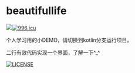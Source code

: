 # beautifullife

[![](https://jitpack.io/v/yzbzz/beautifullife.svg)](https://jitpack.io/#yzbzz/beautifullife)[![996.icu](https://img.shields.io/badge/link-996.icu-red.svg)](https://996.icu)

个人学习用的小DEMO，请切换到kotlin分支运行项目。

二行有效代码实现一个界面，了解一下^_^


[![LICENSE](https://img.shields.io/badge/license-NPL%20(The%20996%20Prohibited%20License)-blue.svg)](https://github.com/996icu/996.ICU/blob/master/LICENSE)
